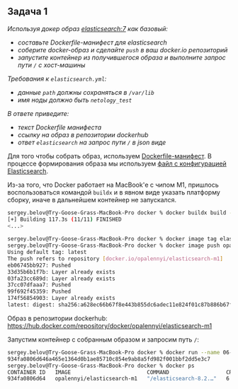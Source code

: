 ## Задача 1

_Используя докер образ [elasticsearch:7](https://hub.docker.com/_/elasticsearch) как базовый:_

- _составьте Dockerfile-манифест для elasticsearch_
- _соберите docker-образ и сделайте `push` в ваш docker.io репозиторий_
- _запустите контейнер из получившегося образа и выполните запрос пути `/` c хост-машины_

_Требования к `elasticsearch.yml`:_
- _данные `path` должны сохраняться в `/var/lib`_ 
- _имя ноды должно быть `netology_test`_

_В ответе приведите:_
- _текст Dockerfile манифеста_
- _ссылку на образ в репозитории dockerhub_
- _ответ `elasticsearch` на запрос пути `/` в json виде_

Для того чтобы собрать образ, используем [Dockerfile-манифест](docker/Dockerfile). В процессе формирования образа мы используем [файл с конфигурацией Elasticsearch](docker/elasticsearch.yml).

Из-за того, что Docker работает на MacBook'е с чипом M1, пришлось воспользоваться командой `buildx` и в явном виде указать платформу сборку, иначе в дальнейшем контейнер не запускался. 

```bash
sergey.belov@Try-Goose-Grass-MacBook-Pro docker % docker buildx build --platform linux/amd64 -t elasticsearch-m1 .
[+] Building 117.3s (11/11) FINISHED
<...>
 
sergey.belov@Try-Goose-Grass-MacBook-Pro docker % docker image tag elasticsearch-m1 opalennyi/elasticsearch-m1
sergey.belov@Try-Goose-Grass-MacBook-Pro docker % docker image push opalennyi/elasticsearch-m1
Using default tag: latest
The push refers to repository [docker.io/opalennyi/elasticsearch-m1]
eb06745bb927: Pushed
33d35b6b1f7b: Layer already exists
03fa23cc689d: Layer already exists
37cc07dfaaa7: Pushed
99f692f45359: Pushed
174f56854903: Layer already exists
latest: digest: sha256:a628ec66b67f8e443b855dc6adec11e824f01c87b886b67f522b7a3a31f1f734 size: 1584
```

Образ в репозитории dockerhub: https://hub.docker.com/repository/docker/opalennyi/elasticsearch-m1

Запустим контейнер с собранным образом и запросим путь `/`:
```bash
sergey.belov@Try-Goose-Grass-MacBook-Pro docker % docker run --name 06-db-05-elasticsearch --platform linux/amd64 -e container_name=netology_elasticsearch -p 9200:9200 -p 9300:9300 -d opalennyi/elasticsearch-m1
934fa0806d646a465e1364d0b1ae85710c854e9ab8a5fd982f001bbf2dd5e3c7
sergey.belov@Try-Goose-Grass-MacBook-Pro docker % docker ps
CONTAINER ID   IMAGE                        COMMAND                  CREATED         STATUS         PORTS                                            NAMES
934fa0806d64   opalennyi/elasticsearch-m1   "/elasticsearch-8.2.…"   6 seconds ago   Up 5 seconds   0.0.0.0:9200->9200/tcp, 0.0.0.0:9300->9300/tcp   06-db-05-elasticsearch

```